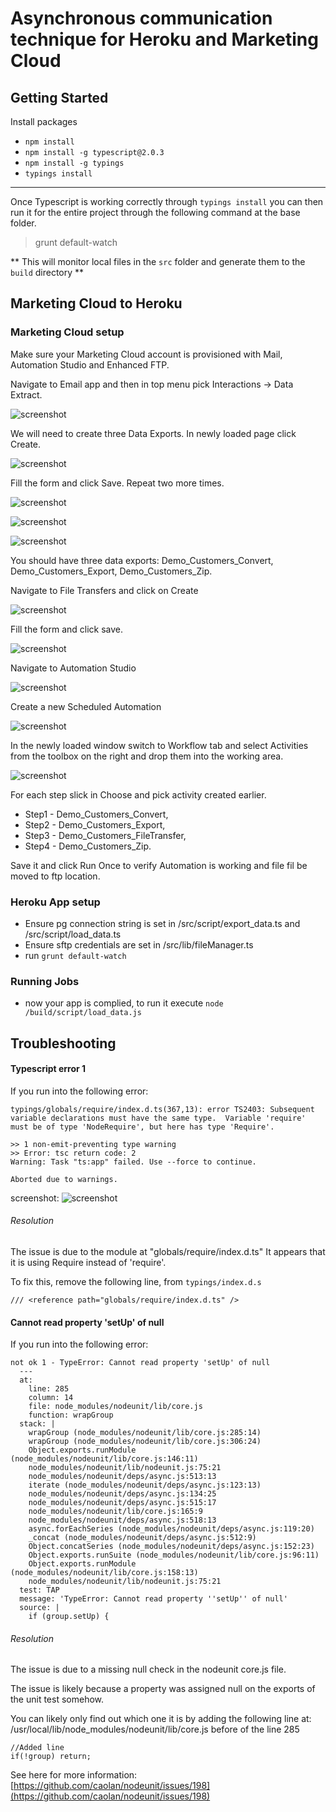 # Asynchronous communication technique for Heroku and Marketing Cloud

## Getting Started
Install packages
  - `npm install`
  - `npm install -g typescript@2.0.3`
  - `npm install -g typings`
  - `typings install`

-----
Once Typescript is working correctly through `typings install`
you can then run it for the entire project through the following command
at the base folder.

> grunt default-watch


** This will monitor local files in the `src` folder and generate them to the `build` directory **

## Marketing Cloud to Heroku


### Marketing Cloud setup
Make sure your Marketing Cloud account is provisioned with Mail, Automation Studio and Enhanced FTP.

Navigate to Email app and then in top menu pick Interactions -> Data Extract.

![screenshot](docs/mcImgs/email.png)

We will need to create three Data Exports.  In newly loaded page click Create.

![screenshot](docs/mcImgs/mc_DataExtract.png)

Fill the form and click Save.  Repeat two more times.

![screenshot](docs/mcImgs/de_export.png)

![screenshot](docs/mcImgs/de_convert.png)

![screenshot](docs/mcImgs/de_zip.png)

You should have three data exports: Demo_Customers_Convert, Demo_Customers_Export, Demo_Customers_Zip.

Navigate to File Transfers and click on Create

![screenshot](docs/mcImgs/fileTransfer.png)

Fill the form and click save.

![screenshot](docs/mcImgs/fileTransfer_new.png)

Navigate to Automation Studio

![screenshot](docs/mcImgs/automationStudio.png)

Create a new Scheduled Automation

![screenshot](docs/mcImgs/automationStudio_new.png)

In the newly loaded window switch to Workflow tab and select Activities from the toolbox on the right and drop them into the working area.

![screenshot](docs/mcImgs/automationStudio_workflow.png)

For each step slick in Choose and pick activity created earlier.
* Step1 - Demo_Customers_Convert,
* Step2 - Demo_Customers_Export,
* Step3 - Demo_Customers_FileTransfer,
* Step4 - Demo_Customers_Zip.

Save it and click Run Once to verify Automation is working and file fil be moved to ftp location.

### Heroku App setup

* Ensure pg connection string is set in /src/script/export_data.ts and /src/script/load_data.ts
* Ensure sftp credentials are set in /src/lib/fileManager.ts
* run `grunt default-watch`

### Running Jobs

* now your app is complied, to run it execute `node /build/script/load_data.js`

## Troubleshooting

#### Typescript error 1

If you run into the following error:

	typings/globals/require/index.d.ts(367,13): error TS2403: Subsequent variable declarations must have the same type.  Variable 'require' must be of type 'NodeRequire', but here has type 'Require'.

	>> 1 non-emit-preventing type warning
	>> Error: tsc return code: 2
	Warning: Task "ts:app" failed. Use --force to continue.

	Aborted due to warnings.

screenshot:
![screenshot](docs/images/TypeScriptError1.jpg)

###### Resolution

The issue is due to the module at "globals/require/index.d.ts"
It appears that it is using Require instead of 'require'.

To fix this, remove the following line, from `typings/index.d.s`

	/// <reference path="globals/require/index.d.ts" />

#### Cannot read property 'setUp' of null

If you run into the following error:

	not ok 1 - TypeError: Cannot read property 'setUp' of null
	  ---
	  at:
	    line: 285
	    column: 14
	    file: node_modules/nodeunit/lib/core.js
	    function: wrapGroup
	  stack: |
	    wrapGroup (node_modules/nodeunit/lib/core.js:285:14)
	    wrapGroup (node_modules/nodeunit/lib/core.js:306:24)
	    Object.exports.runModule (node_modules/nodeunit/lib/core.js:146:11)
	    node_modules/nodeunit/lib/nodeunit.js:75:21
	    node_modules/nodeunit/deps/async.js:513:13
	    iterate (node_modules/nodeunit/deps/async.js:123:13)
	    node_modules/nodeunit/deps/async.js:134:25
	    node_modules/nodeunit/deps/async.js:515:17
	    node_modules/nodeunit/lib/core.js:165:9
	    node_modules/nodeunit/deps/async.js:518:13
	    async.forEachSeries (node_modules/nodeunit/deps/async.js:119:20)
	    _concat (node_modules/nodeunit/deps/async.js:512:9)
	    Object.concatSeries (node_modules/nodeunit/deps/async.js:152:23)
	    Object.exports.runSuite (node_modules/nodeunit/lib/core.js:96:11)
	    Object.exports.runModule (node_modules/nodeunit/lib/core.js:158:13)
	    node_modules/nodeunit/lib/nodeunit.js:75:21
	  test: TAP
	  message: 'TypeError: Cannot read property ''setUp'' of null'
	  source: |
	    if (group.setUp) {

###### Resolution

The issue is due to a missing null check in the nodeunit core.js file.

The issue is likely because a property was assigned null on the exports of the unit test somehow.

You can likely only find out which one it is by adding the following line at:
/usr/local/lib/node_modules/nodeunit/lib/core.js before of the line 285

	//Added line
	if(!group) return;

See here for more information:
[https://github.com/caolan/nodeunit/issues/198](https://github.com/caolan/nodeunit/issues/198)

